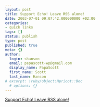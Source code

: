 ```yaml
---
layout: post
title: Support Echo! Leave RSS alone!
date: 2003-07-01 09:07:42.000000000 +02:00
categories:
- quick links
tags: []
status: publish
type: post
published: true
meta: {}
author:
  login: shanson
  email: papascott-wp@gmail.com
  display_name: PapaScott
  first_name: Scott
  last_name: Hanson
# excerpt: !ruby/object:Hpricot::Doc
  # options: {}
---
```

<p><a title="Offering the peace pipe?" href="http://diveintomark.org/archives/2003/07/01/leave_rss_alone.html">Support Echo! Leave RSS alone!</a></p>
